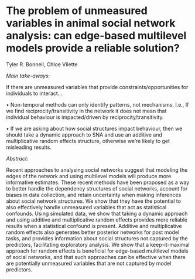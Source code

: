 
# The problem of unmeasured variables in animal social network analysis: can edge-based multilevel models provide a reliable solution?

Tyler R. Bonnell, Chloe Vilette


*Main take-aways:*

If there are unmeasured variables that provide constraints/opportunities for individuals to interact…

•	Non-temporal methods can only identify patterns, not mechanisms. I.e., If we find reciprocity/transitivity in the network it does not mean that individual behaviour is impacted/driven by reciprocity/transitivity.

•	If we are asking about how social structures impact behaviour, then we should take a dynamic approach to SNA and use an additive and multiplicative random effects structure, otherwise we’re likely to get misleading results.


*Abstract:*

Recent approaches to analysing social networks suggest that modeling the edges of the network and using multilevel models will produce more informative estimates. These recent methods have been proposed as a way to better handle the dependency structures of social networks, account for biases in data collection, and retain uncertainty when making inferences about social network structures. We show that they have the potential to also effectively handle unmeasured variables that act as statistical confounds. Using simulated data, we show that taking a dynamic approach and using additive and multiplicative random effects provides more reliable results when a statistical confound is present. Additive and multiplicative random effects also generates better posterior networks for post model tasks, and provides information about social structures not captured by the predictors, facilitating exploratory analysis. We show that a keep-it-maximal approach for random effects is beneficial for edge-based multilevel models of social networks, and that such approaches can be effective when there are potentially unmeasured variables that are not captured by model predictors. 
